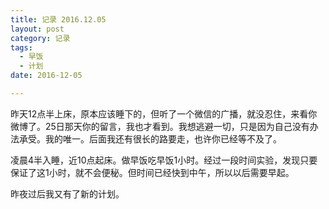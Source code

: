 ```yaml
---
title: 记录 2016.12.05
layout: post
category: 记录
tags:
  - 早饭
  - 计划
date: 2016-12-05

---
```


昨天12点半上床，原本应该睡下的，但听了一个微信的广播，就没忍住，来看你微博了。25日那天你的留言，我也才看到。我想逃避一切，只是因为自己没有办法承受。我的唯一。后面我还有很长的路要走，也许你已经等不及了。

凌晨4半入睡，近10点起床。做早饭吃早饭1小时。经过一段时间实验，发现只要保证了这1小时，就不会便秘。但时间已经快到中午，所以以后需要早起。

昨夜过后我又有了新的计划。
